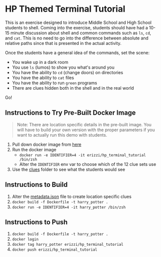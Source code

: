# HP Themed Terminal Tutorial

This is an exercise designed to introduce Middle School and High School students
to shell. Coming into the exercise, students should have had a 10-15 minute
discussion about shell and common commands such as `ls`, `cd`, and `cat`.
This is no need to go into the difference between absolute and relative paths
since that is presented in the actual activity.

Once the students have a general idea of the commands, set the scene:
- You wake up in a dark room
- You use `ls` (lumos) to show you what's around you
- You have the ability to `cd` (change doors) on directories
- You have the ability to `cat` files
- You have the ability to run `green` programs
- There are clues hidden both in the shell and in the real world

Go!

## Instructions to Try Pre-Built Docker Image

> Note: There are location specific details in the pre-built image. You will
  have to build your own version with the proper parameters if you want to
  actually run this demo with students.

1. Pull down docker image from [here](https://hub.docker.com/r/erizzi/hp_terminal_tutorial)
2. Run the docker image
    - `docker run -e IDENTIFIER=4 -it erizzi/hp_terminal_tutorial /bin/zsh`
    - Alter the `IDENTIFIER` env var to choose which of the 12 clue sets use
3. Use the [clues](./clues) folder to see what the students would see

## Instructions to Build

1. Alter the [metadata.json](./clues/metadata.json) file to create location specific clues
2. `docker build -f Dockerfile -t harry_potter .`
3. `docker run -e IDENTIFIER=4 -it harry_potter /bin/zsh`

## Instructions to Push

1. `docker build -f Dockerfile -t harry_potter .`
2. `docker login`
3. `docker tag harry_potter erizzi/hp_terminal_tutorial`
4. `docker push erizzi/hp_terminal_tutorial`
